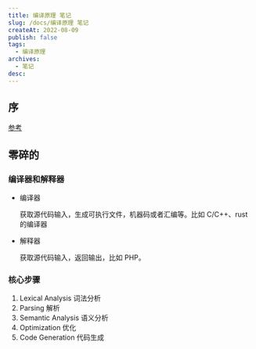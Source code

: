 ```yaml
---
title: 编译原理 笔记
slug: /docs/编译原理 笔记
createAt: 2022-08-09
publish: false
tags:
  - 编译原理
archives:
  - 笔记
desc:
---
```


## 序

[参考](https://www.bilibili.com/video/BV1NE411376V?p=2&spm_id_from=pageDriver&vd_source=6f218c0860d87e56ee0649a751222f54)

## 零碎的

### 编译器和解释器

- 编译器

  获取源代码输入，生成可执行文件，机器码或者汇编等。比如 C/C++、rust 的编译器

- 解释器

  获取源代码输入，返回输出，比如 PHP。

### 核心步骤

1. Lexical Analysis 词法分析
1. Parsing 解析
1. Semantic Analysis 语义分析
1. Optimization 优化
1. Code Generation 代码生成

